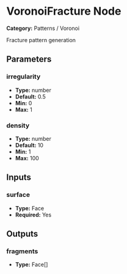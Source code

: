 
# VoronoiFracture Node

**Category:** Patterns / Voronoi

Fracture pattern generation

## Parameters


### irregularity
- **Type:** number
- **Default:** 0.5
- **Min:** 0
- **Max:** 1



### density
- **Type:** number
- **Default:** 10
- **Min:** 1
- **Max:** 100



## Inputs


### surface
- **Type:** Face
- **Required:** Yes



## Outputs


### fragments
- **Type:** Face[]




